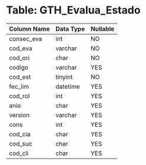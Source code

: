 # Table: GTH_Evalua_Estado

| Column Name | Data Type | Nullable |
|-------------|-----------|----------|
| consec_eva | int | NO |
| cod_eva | varchar | NO |
| cod_ori | char | NO |
| codigo | varchar | YES |
| cod_est | tinyint | NO |
| fec_lim | datetime | YES |
| cod_rol | int | YES |
| anio | char | YES |
| version | varchar | YES |
| cons | int | YES |
| cod_cia | char | YES |
| cod_suc | char | YES |
| cod_cli | char | YES |

